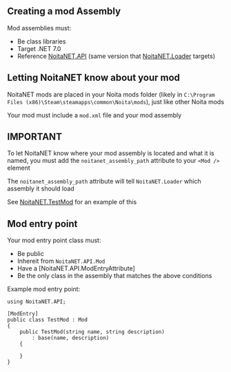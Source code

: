 ## Creating a mod Assembly

Mod assemblies must:
 - Be class libraries
 - Target .NET 7.0
 - Reference [NoitaNET.API](/NoitaNET.API/) (same version that [NoitaNET.Loader](/NoitaNET.Loader/) targets)

## Letting NoitaNET know about your mod

NoitaNET mods are placed in your Noita mods folder (likely in `C:\Program Files (x86)\Steam\steamapps\common\Noita\mods`), just like other Noita mods

Your mod must include a `mod.xml` file and your mod assembly

## IMPORTANT

To let NoitaNET know where your mod assembly is located and what it is named, you must add the `noitanet_assembly_path` attribute to your `<Mod />` element

The `noitanet_assembly_path` attribute will tell `NoitaNET.Loader` which assembly it should load

See [NoitaNET.TestMod](/NoitaNET.TestMod/) for an example of this

## Mod entry point

Your mod entry point class must:
 - Be public
 - Inhereit from `NoitaNET.API.Mod`
 - Have a [NoitaNET.API.ModEntryAttribute]
 - Be the only class in the assembly that matches the above conditions

Example mod entry point:

```
using NoitaNET.API;

[ModEntry]
public class TestMod : Mod
{
    public TestMod(string name, string description)
        : base(name, description)
    {

    }
}
```
